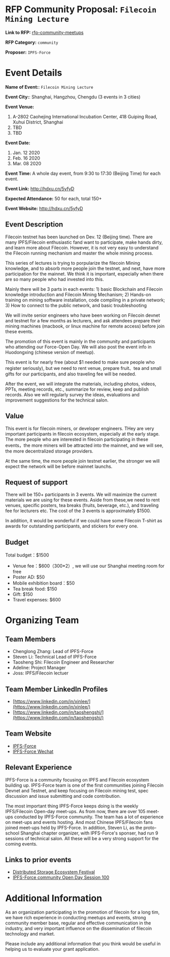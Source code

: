 # RFP Community Proposal: `Filecoin Mining Lecture`

**Link to RFP:** [rfp-community-meetups](rfp-community-meetups.md)

**RFP Category:** `community`

**Proposer:** `IPFS-Force`

# Event Details

**Name of Event:**: `Filecoin Mining Lecture`

**Event City:**: Shanghai, Hangzhou, Chengdu (3 events in 3 cities)

**Event Venue:** 
1. A-2802 Caohejing International Incubation Center, 418 Guiping Road, Xuhui District, Shanghai
2. TBD
3. TBD

**Event Date:**
1. Jan. 12 2020
2. Feb. 16 2020
3. Mar. 08 2020

**Event Time:** A whole day event, from 9:30 to 17:30 (Beijing Time) for each event.

**Event Link:** http://hdxu.cn/5yfyD

**Expected Attendance:** 50 for each, total 150+

**Event Website:** http://hdxu.cn/5yfyD

## Event Description

Filecoin testnet has been launched on Dev. 12 (Beijing time). There are many IPFS/Filecoin enthusiastic fand want to
participate, make hands dirty, and learn more about Filecoin. However, it is not very easy to understand the Filecoin 
running mechanism and master the whole mining process. 

This series of lectures is trying to porpularize the filecoin Mining knowledge, and to absorb more people join the testnet, 
and next, have more participation for the mainnet. We think it is important, especially when there are so many people who
had invested into this.

Mainly there will be 3 parts in each events: 1) basic Blockchain and Filecoin knowledge introduction and Filecoin Mining 
Mechanism; 2) Hands-on training on mining software installation, code compiling in a private network; 3) How to connect to
the public network, and basic troubleshooting

We will invite senior engineers who have been working on Filecoin devnet and testnet for a few months as lecturers, and ask
attendees prepare their mining machines (macbook, or linux machine for remote access) before join these events. 

The promotion of this event is mainly in the community and participants who attending our Force-Open Day. We will also post
the event info in Huodongxing (chinese version of meetup).

This event is for nearly free (about $1 needed to make sure people who register seriously), but we need to rent venue, 
prepare fruit、tea and small gifts for our participants, and also traveling fee will be needed.

After the event, we will integrate the materials, including photos, videos, PPTs, meeting records, etc., summarize for 
review, keep and publish records. Also we will regularly survey the ideas, evaluations and improvement suggestions for 
the technical salon.


## Value

This event is for filecoin miners, or developer engineers. THey are very important participants in filecoin ecosystem, 
especially at the early stage. The more people who are interested in filecoin participating in these events，the more miners
will be attracted into the mainnet, and we will see, the more decentralized storage providers.

At the same time, the more people join testnet earlier, the stronger we will expect the network will be before mainnet launchs.


## Request of support

There will be 150+ participants in 3 events. We will maximize the current materials we are using for these events. Aside 
from these,we need to rent venues, specific posters, tea breaks (fruits, beverage, etc.), and traveling fee for lecturers
etc. The cost of the 3 events is approximately $1500.  

In addition, it would be wonderful if we could have some Filecoin T-shirt as awards for outstanding participants, and 
stickers for every one. 

## Budget

Total budget：$1500

- Venue fee：$600（300*2）, we will use our Shanghai meeting room for free
- Poster AD: $50
- Mobile exhibition board：$50
- Tea break food: $150
- Gift: $150
- Travel expenses: $600


# Organizing Team

## Team Members
- Chenglong Zhang: Lead of IPFS-Force
- Steven Li: Technical Lead of IPFS-Force
- Taosheng Shi: Filecoin Engineer and Researcher 
- Adeline: Project Manager
- Joss: IPFS/Filecoin lectuer


## Team Member LinkedIn Profiles
- [https://www.linkedin.com/in/xinlee/](https://www.linkedin.com/in/xinlee/)
- [https://www.linkedin.com/in/taoshengshi/](https://www.linkedin.com/in/taoshengshi/)

## Team Website

- [IPFS-Force](https://ipfser.org)
- [IPFS-Force Wechat](https://mp.weixin.qq.com/s/vh0Vd86Hcf4PU3gkek6vZA)


## Relevant Experience

IPFS-Force is a community focusing on IPFS and Filecoin ecosystem building up. IPFS-Force team is one of the first communities
joining Filecoin Devnet and Testnet, and keep focusing on Filecoin mining test, spec discussion and issue submitting and code
contribution. 

The most important thing IPFS-Force keeps doing is the weekly IPFS/Filecoin Open-day meet-ups. As from now, there are over
105 meet-ups conducted by IPFS-Force community. The team has a lot of experience on meet-ups and events hosting. And most 
Chinese IPFS/Filecoin fans joined meet-ups held by IPFS-Force. In addition, Steven Li, as the proto-school Shanghai chapter
organizer, with IPFS-Force's sponser, had run 9 sessions of technical salon. All these will be a very strong support for 
the coming events. 


## Links to prior events
- [Distributed Storage Ecosystem Festival](https://www.huodongxing.com/event/2519620784111)
- [IPFS-Force community Open Day Session 100](https://www.huodongxing.com/event/6518632987411)


# Additional Information

As an organization participating in the promotion of filecoin for a long tim, we have rich experience in 
conducting meetups and events, strong community member base, regular and effective communication in the industry, 
and very important influence on the dissemination of filecoin technology and market.


Please include any additional information that you think would be useful in helping us to evaluate your grant application.
